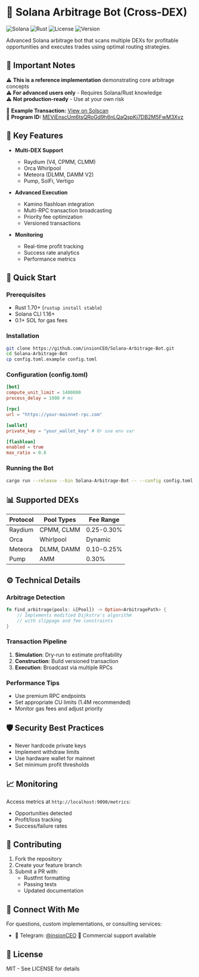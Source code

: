 # 🔄 Solana Arbitrage Bot (Cross-DEX)

![Solana](https://img.shields.io/badge/Solana-3E1F70?logo=solana&logoColor=white)
![Rust](https://img.shields.io/badge/Rust-000000?logo=rust&logoColor=white)
![License](https://img.shields.io/badge/License-MIT-green)
![Version](https://img.shields.io/badge/Version-2.1.0-blue)

Advanced Solana arbitrage bot that scans multiple DEXs for profitable opportunities and executes trades using optimal routing strategies.

## 📌 Important Notes

⚠️ **This is a reference implementation** demonstrating core arbitrage concepts  
⚠️ **For advanced users only** - Requires Solana/Rust knowledge  
⚠️ **Not production-ready** - Use at your own risk  

🔗 **Example Transaction:** [View on Solscan](https://solscan.io/tx/2JtgbXAgwPib9L5Ruc5vLhQ5qeX5EMhVDQbcCaAYVJKpEFn22ArEqXhipu5fFyhrEwosiHWzRUhWispJUCYyAnKT)  
📜 **Program ID:** [MEViEnscUm6tsQRoGd9h6nLQaQspKj7DB2M5FwM3Xvz](https://solscan.io/account/MEViEnscUm6tsQRoGd9h6nLQaQspKj7DB2M5FwM3Xvz)

## 🌟 Key Features

- **Multi-DEX Support**
  - Raydium (V4, CPMM, CLMM)
  - Orca Whirlpool
  - Meteora (DLMM, DAMM V2)
  - Pump, SolFi, Vertigo

- **Advanced Execution**
  - Kamino flashloan integration
  - Multi-RPC transaction broadcasting
  - Priority fee optimization
  - Versioned transactions

- **Monitoring**
  - Real-time profit tracking
  - Success rate analytics
  - Performance metrics

## 🚀 Quick Start

### Prerequisites
- Rust 1.70+ (`rustup install stable`)
- Solana CLI 1.16+
- 0.1+ SOL for gas fees

### Installation
```bash
git clone https://github.com/insionCEO/Solana-Arbitrage-Bot.git
cd Solana-Arbitrage-Bot
cp config.toml.example config.toml
```

### Configuration (config.toml)
```toml
[bot]
compute_unit_limit = 1400000
process_delay = 1000 # ms

[rpc]
url = "https://your-mainnet-rpc.com"

[wallet]
private_key = "your_wallet_key" # Or use env var

[flashloan]
enabled = true
max_ratio = 0.8
```

### Running the Bot
```bash
cargo run --release --bin Solana-Arbitrage-Bot -- --config config.toml
```

## 📊 Supported DEXs

| Protocol | Pool Types | Fee Range |
|----------|------------|-----------|
| Raydium | CPMM, CLMM | 0.25-0.30% |
| Orca | Whirlpool | Dynamic |
| Meteora | DLMM, DAMM | 0.10-0.25% |
| Pump | AMM | 0.30% |

## ⚙️ Technical Details

### Arbitrage Detection
```rust
fn find_arbitrage(pools: &[Pool]) -> Option<ArbitragePath> {
    // Implements modified Dijkstra's algorithm
    // with slippage and fee constraints
}
```

### Transaction Pipeline
1. **Simulation**: Dry-run to estimate profitability
2. **Construction**: Build versioned transaction
3. **Execution**: Broadcast via multiple RPCs

### Performance Tips
- Use premium RPC endpoints
- Set appropriate CU limits (1.4M recommended)
- Monitor gas fees and adjust priority

## 🛡 Security Best Practices
- Never hardcode private keys
- Implement withdraw limits
- Use hardware wallet for mainnet
- Set minimum profit thresholds

## 📈 Monitoring
Access metrics at `http://localhost:9090/metrics`:
- Opportunities detected
- Profit/loss tracking
- Success/failure rates

## 🤝 Contributing
1. Fork the repository
2. Create your feature branch
3. Submit a PR with:
   - Rustfmt formatting
   - Passing tests
   - Updated documentation
## 🤝 Connect With Me
For questions, custom implementations, or consulting services:
- 📱 Telegram: [@insionCEO](https://t.me/insionCEO)
💼 Commercial support available


## 📜 License
MIT - See LICENSE for details
